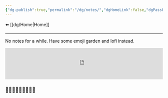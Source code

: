 ```yaml
---
{"dg-publish":true,"permalink":"/dg/notes/","dgHomeLink":false,"dgPassFrontmatter":false}
---
```



⬅️ [[dg/Home|Home]]
____

No notes for a while. Have some emoji garden and lofi instead.

<iframe src="https://tunein.com/embed/player/s309442/"style="width:100%; height:100px;" scrolling="yes" frameborder="yes"></iframe>

### 🌱🌻🌱🌿🌺🌿🍀🌸🌱